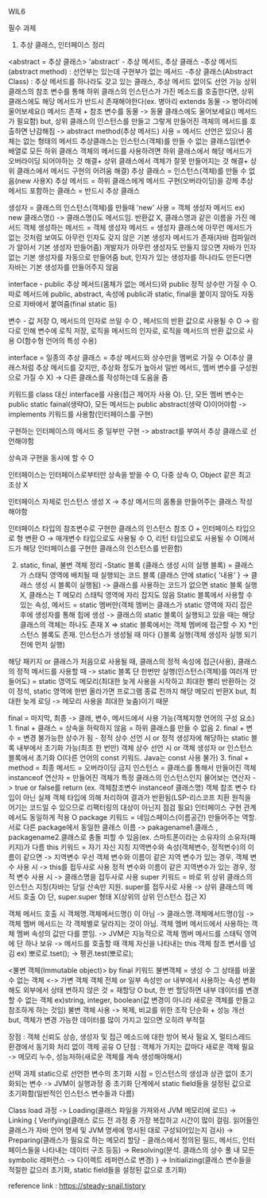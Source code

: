 WIL6

필수 과제

1. 추상 클래스, 인터페이스 정리

<abstract = 추상 클래스>
'abstract' - 추상 메서드, 추상 클래스 -추상 메서드(abstract method) : 선언부는 있는데 구현부가 없는 메서드 -추상 클래스(Abstract Class) : 추상 메서드를 하나라도 갖고 있는 클래스, 추상 메서드 없이도 선언 가능
상위 클래스의 참조 변수를 통해 하위 클래스의 인스턴스가 가진 메소드를 호출한다면, 상위 클래스에도 해당 메서드가 반드시 존재해야한다(ex. 병아리 extends 동물 -> 병아리에 울어보세요() 메서드 존재 + 참조 변수를 동물 -> 동물 클래스에도 울어보세요() 메서드가 필요함) but, 상위 클래스의 인스턴스를 만들고 그렇게 만들어진 객체의 메서드를 호출하면 난감해짐 -> abstract method(추상 메서드) 사용 = 메서드 선언은 있으나 몸체는 없는 형태의 메서드
추상클래스는 인스턴스(객체)를 만들 수 없는 클래스임(변수 배열로 모든 하위 클래스 객체의 메서드를 사용하려면 하위 클래스에서 해당 메서드가 오버라이딩 되어야하는 것 해결+ 상위 클래스에서 객체가 잘못 만들어지는 것 해결+ 상위 클래스에서 메서드 구현의 어려움 해결)
추상 클래스 = 인스턴스(객체)를 만들 수 없음(new 사용X)
추상 메서드 = 하위 클래스에게 메서드 구현(오버라이딩)을 강제
추상 메서드 포함하는 클래스 = 반드시 추상 클래스

생성자 = 클래스의 인스턴스(객체)를 만들때 'new' 사용 = 객체 생성자 메서드
ex) new 클래스명() -> 클래스명()도 메서드임. 반환값 X, 클래스명과 같은 이름을 가진 메서드 객체 생성하는 메서드 = 객체 생성자 메서드 = 생성자
클래스에 아무런 메서드가 없는 것처럼 보여도 아무런 인자도 갖지 않은 기본 생성자 메서드가 존재(자바 컴파일러가 알아서 기본 생성자 만들어줌)
개발자가 아무런 생성자도 만들지 않으면 자바가 인자 없는 기본 생성자를 자동으로 만들어줌 but, 인자가 있는 생성자를 하나라도 만든다면 자바는 기본 생성자를 만들어주지 않음

<interface>
interface - public 추상 메서드(몸체가 없는 메서드)와 public 정적 상수만 가질 수 O. 따로 메서드에 public, abstract, 속성에 public과 static, final을 붙이지 않아도 자동으로 자바에서 붙여줌(final static 등)

변수 - 값 저장 O, 메서드의 인자로 쓰일 수 O , 메서드의 반환 값으로 사용될 수 O -> 람다로 인해 변수에 로직 저장, 로직을 메서드의 인자로, 로직을 메서드의 반환 값으로 사용 O(함수형 언어의 특성 수용)

interface = 일종의 추상 클래스 = 추상 메서드와 상수만을 멤버로 가질 수 O(추상 클래스처럼 추상 메서드를 갖지만, 추상화 정도가 높아서 일반 메서드, 멤버 변수를 구성원으로 가질 수 X) -> 다른 클래스를 작성하는데 도움을 줌

키워드를 class 대신 interface를 사용(접근 제어자 사용 O).
단, 모든 멤버 변수는 public static fainal(생략O), 모든 메서드는 public abstract(생략 O)이어야함 -> implements 키워드를 사용함(인터페이스를 구현)

구현하는 인터페이스의 메서드 중 일부만 구현 -> abstract를 부여서 추상 클래스로 선언해야함

상속과 구현을 동시에 할 수 O

인터페이스는 인터페이스로부터만 상속을 받을 수 O, 다중 상속 O, Object 같은 최고 조상 X

인터페이스 자체로 인스턴스 생성 X -> 추상 메서드의 몸통을 만들어주는 클래스 작성해야함

인터페이스 타입의 참조변수로 구현한 클래스의 인스턴스 참조 O + 인터페이스 타입으로 형 변환 O -> 매개변수 타입으로도 사용될 수 O, 리턴 타입으로도 사용될 수 O(메서드가 해당 인터페이스를 구현한 클래스의 인스턴스를 반환함)

2. static, final, 불변 객체 정리
   <static>
   -Static 블록 (클래스 생성 시의 실행 블록) = 클래스가 스태틱 영역에 배치될 때 실행되는 코드 블록 (클래스 안에 static{ '내용' } -> 클래스 생성 시 블록이 실행됨) -> 클래스를 사용하는 코드가 없으면 static 블록 실행 X, 클래스는 T 메모리 스태틱 영역에 자리 잡지도 않음
   Static 블록에서 사용할 수 있는 속성, 메서드 = static 멤버만(객체 멤버는 클래스가 static 영역에 자리 잡은 후에 생성자를 통해 힙에 생성 -> 클래스의 static 블록이 실행되고 있을 때는 해당 클래스의 객체는 하나도 존재 X => static 블록에서는 객체 멤버에 접근할 수 X) \*인스턴스 블록도 존재. 인스턴스가 생성될 때 마다 {}블록 실행(객체 생성자 실행 되기 전에 먼저 실행)

해당 패키지 or 클래스가 처음으로 사용될 때, 클래스의 정적 속성에 접근(사용), 클래스의 정적 메서드를 사용할 때 -> static 블록 단 한번만 실행(인스턴스(객체)를 여러개 만들어도) = static 영역도 메모리(최대한 늦게 사용을 시작하고 최대한 빨리 반환하는 것이 정석, static 영역에 한번 올라가면 프로그램 종료 전까지 해당 메모리 반환X but, 최대한 늦게 로딩 -> 메모리 사용을 최대한 늦춤)이기 때문

<final>
final = 마지막, 최종 -> 클래, 변수, 메서드에서 사용 가능(객체지향 언어의 구성 요소)
1. final + 클래스 = 상속을 허락하지 않음 = 하위 클래스를 만들 수 없음
2. final + 변수 = 변경 불가능한 상수가 됨 - 정적 상수 선언 시 or 정적 생성자에 해당하는 static 블록 내부에서 초기화 가능(최초 한 번만)
객체 상수 선언 시 or 객체 생성자 or 인스턴스 블록에서 초기화 O(다른 언어의 const 키워드. Java는 const 사용 불가)
3. final + method = 최종 메서드 = 오버라이딩 금지

<instanceof>
인스턴스 = 클래스를 통해서 만들어진 객체 
instanceof 연산자 = 만들어진 객체가 특정 클래스의 인스턴스인지 물어보는 연산자 -> true or false를 return (ex. 객체참조변수 instanceof 클래스명)
객체 참조 변수 타입이 아닌 실제 객체 타입에 의해 처리하여 결과가 반환됨(LSP-리스코프 치환 원칙을 어기는 코드일 수 있으므로 리팩터링의 대상이 아닌지 점검 필요)
인터페이스 구현 관계에서도 동일하게 적용 O

<package>
package 키워드 = 네임스페이스(이름공간) 만들어주는 역할. 서로 다른 package에서 동일한 클래스 이름 -> pakagename1.클래스 , packagename2.클래스로 충돌 피할 수 있음(ex. 스마트폰이라는 소유자의 소유자(패키지)가 다름

<this>
this 키워드 = 자기 자신 지칭
지역변수와 속성(객체변수, 정적변수)의 이름이 같으면 -> 지역변수 우선
객체 변수와 이름이 같은 지역 변수가 있는 경우, 객체 변수 사용 시 -> this를 접두사로 사용
정적 변수와 이름이 같은 지역변수가 있는 경우, 정적 변수 사용 시 -> 클래스명을 접두사로 사용 
<super>
super 키워드 = 바로 위 상위 클래스의 인스턴스 지칭(자바는 당일 산속만 지원. super를 접두사로 사용 -> 상위 클래스의 메서드 호출 O)
단, super.super 형태 X(상위의 상위 인스턴스 접근 X)

객체 메서드 호출 시 객체명.객체메서드명() 이 아님 -> 클래스명.객체메서드명()임 -> 객체 멤버 메서드는 각 객체별로 달라지는 것이 아님. 객체 멤버 메서드에서 사용하는 객체 멤버 속성의 값만 다를 뿐임. -> JVM은 지능적으로 객체 멤버 메서드를 스태틱 영역에 단 하나 보유 -> 메서드를 호출할 때 객체 자신을 나타내는 this 객체 참조 변서를 넘김 ex) 뽀로로.tset(); -> 펭귄.test(뽀로로);

<불변 객체(Immutable object)> by final 키워드
불변객체 = 생성 수 그 상태를 바꿀 수 없는 객체 <-> 가변 객체
객체 전체 or 일부 속성만 or 내부에서 사용하는 속성 변화해도 외부에서 상태 변하지 않은 것 = 재할당 O but, 한 번 할당하면 내부 데이터를 변경할 수 없는 객체 ex)string, integer, boolean(값 변경이 아니라 새로운 객체를 만들고 참조하게 하는 것임)
불변 객체 사용 -> 복제, 비교를 위한 조작 단순화 + 성능 개선 but, 객체가 변경 가능한 데이터를 많이 가지고 있으면 오히려 부적절

장점 : 객체 신뢰도 상승, 생성자 및 접근 메소드에 대한 방어 복사 필요 X, 멀티스레드 환경에서 동기화 처리 없이 객체 공유 O
단점 : 객체가 가지는 값마다 새로운 객체 필요 -> 메모리 누수, 성능저하(새로운 객체를 계속 생성해야해서)

선택 과제
static으로 선언한 변수의 초기화 시점 = 인스턴스의 생성과 상관 없이 초기화되는 변수 -> JVM이 실행과정 중 초기화 단계에서 static field들을 설정된 값으로 초기화함(일반적인 인스턴스 변수들과 다름)

Class load 과정 -> Loading(클래스 파일을 가져와서 JVM 메모리에 로드) -> Linking { Verifying(클래스 로드 전 과정 중 가장 복잡하고 시간이 많이 걸림. 읽어들인 클래스가 자바 언어 명세 및 JVM 명세에 명시된 대로 구성되어있는지 검사) -> Preparing(클래스가 필요로 하는 메모리 할당 - 클래스에서 정의된 필드, 메서드, 인터페이스들을 나타내는 데이터 구조 등등) -> Resolving(분석. 클래스의 상수 풀 내 모든 symbolic 레퍼런스 -> 다이렉트 레퍼런스로 변경) } -> Initializing(클래스 변수들을 적절한 값으러 초기화, static field들을 설정된 값으로 초기화)

reference link : https://steady-snail.tistory
